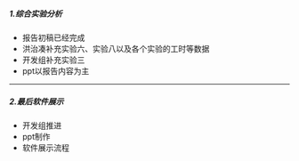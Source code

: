 ##### 1.综合实验分析
* 报告初稿已经完成
* 洪治凑补充实验六、实验八以及各个实验的工时等数据
* 开发组补充实验三
* ppt以报告内容为主

---
##### 2.最后软件展示
* 开发组推进
* ppt制作
* 软件展示流程
